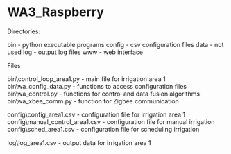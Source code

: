 # WA3_Raspberry

Directories:

bin 	- python executable programs
config 	- csv configuration files
data 	- not used
log 	- output log files
www	- web interface


Files

bin\control_loop_area1.py	- main file for irrigation area 1
bin\wa_config_data.py		- functions to access configuration files
bin\wa_control.py		- functions for control and data fusion algorithms
bin\wa_xbee_comm.py		- function for Zigbee communication

config\config_area1.csv		- configuration file for irrigation area 1
config\manual_control_area1.csv	- configuration file for manual irrigation
config\sched_area1.csv		- configuration file for scheduling irrigation

log\log_area1.csv		- output data for irrigation area 1


